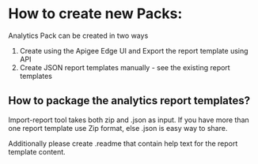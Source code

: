 How to create new Packs:
========================

Analytics Pack can be created in two ways <BR>

1. Create using the Apigee Edge UI and Export the report template using API <BR>
2. Create JSON report templates manually - see the existing report templates <BR>


How to package the analytics report templates?
----------------------------------------------

Import-report tool takes both zip and .json as input. If you have more than one report template use Zip format, else .json is easy way to share.

Additionally please create <report-template-name>.readme that contain help text for the report template content.
